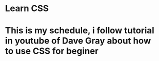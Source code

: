 # Learn CSS

# This is my schedule, i follow tutorial in youtube of Dave Gray about how to use CSS for beginer
